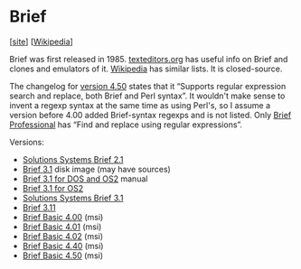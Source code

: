 # Brief

[[site](https://briefeditor.com/)] [[Wikipedia](https://en.wikipedia.org/wiki/Brief_(text_editor))]

Brief was first released in 1985. [texteditors.org](https://texteditors.org/cgi-bin/wiki.pl?BriefFamily)
has useful info on Brief and clones and emulators of it. [Wikipedia](https://en.wikipedia.org/wiki/Brief_(text_editor))
has similar lists. It is closed-source.

The changelog for [version 4.50](https://briefeditor.com/releases.htm)
states that it “Supports regular expression search and replace, both Brief and
Perl syntax”. It wouldn't make sense to invent a regexp syntax at the same
time as using Perl's, so I assume a version before 4.00 added Brief-syntax
regexps and is not listed. Only [Brief Professional](https://briefeditor.com/download.htm)
has “Find and replace using regular expressions”.

Versions:
- [Solutions Systems Brief 2.1](https://winworldpc.com/product/brief/2x)
- [Brief 3.1](https://archive.org/details/ibm-pc-brief-3.1-sn-br-225032) disk
  image (may have sources)
- [Brief 3.1 for DOS and OS2](https://winworldpc.com/product/brief/3x) manual
- [Brief 3.1 for OS2](https://winworldpc.com/product/brief/3x)
- [Solutions Systems Brief 3.1](https://winworldpc.com/product/brief/3x)
- [Brief 3.11](https://winworldpc.com/product/brief/3x)
- [Brief Basic 4.00](https://www.briefeditor.com/bin/brief400.msi) (msi)
- [Brief Basic 4.01](https://www.briefeditor.com/bin/brief401.msi) (msi)
- [Brief Basic 4.02](https://www.briefeditor.com/bin/brief402.msi) (msi)
- [Brief Basic 4.40](https://www.briefeditor.com/bin/brief440.msi) (msi)
- [Brief Basic 4.50](https://www.briefeditor.com/bin/brief450.msi) (msi)
